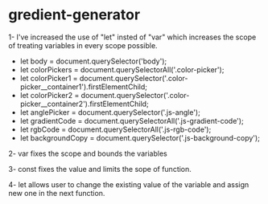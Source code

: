 ﻿# gredient-generator
1- I've increased the use of "let" insted of "var" which increases the scope of treating variables in every scope possible.

* let body = document.querySelector('body');
* let colorPickers = document.querySelectorAll('.color-picker');
* let colorPicker1 = document.querySelector('.color-picker__container1').firstElementChild;
* let colorPicker2 = document.querySelector('.color-picker__container2').firstElementChild;
* let anglePicker = document.querySelector('.js-angle');
* let gradientCode = document.querySelectorAll('.js-gradient-code');
* let rgbCode = document.querySelectorAll('.js-rgb-code');
* let backgroundCopy = document.querySelector('.js-background-copy');


2- var fixes the scope and bounds the variables
 
3- const fixes the value and limits the sope of function.

4- let allows user to change the existing value of the variable and assign new one in the next function.
